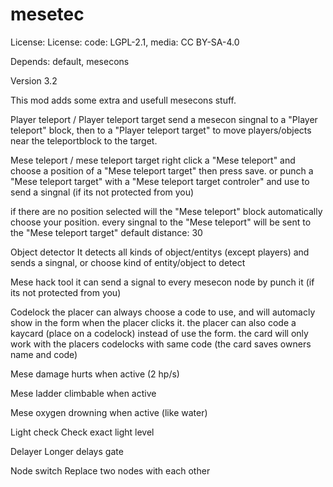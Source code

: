 # mesetec

License: License: code: LGPL-2.1, media: CC BY-SA-4.0

Depends: default, mesecons

Version 3.2


This mod adds some extra and usefull mesecons stuff.


Player teleport / Player teleport target
send a mesecon singnal to a "Player teleport" block, then to a "Player teleport target" to move players/objects near the teleportblock to the target.

Mese teleport / mese teleport target
right click a "Mese teleport" and choose a position of a "Mese teleport target" then press save.
or punch a "Mese teleport target" with a "Mese teleport target controler" and use to send a singnal (if its not protected from you)

if there are no position selected will the "Mese teleport" block automatically choose your position.
every singnal to the "Mese teleport" will be sent to the "Mese teleport target"
default distance: 30

Object detector
It detects all kinds of object/entitys (except players) and sends a singnal, or choose kind of entity/object to detect

Mese hack tool
it can send a signal to every mesecon node by punch it (if its not protected from you)

Codelock
the placer can always choose a code to use, and will automacly show in the form when the placer clicks it.
the placer can also code a kaycard (place on a codelock) instead of use the form.
the card will only work with the placers codelocks with same code (the card saves owners name and code)

Mese damage
hurts when active (2 hp/s)

Mese ladder
climbable when active

Mese oxygen
drowning when active (like water)

Light check
Check exact light level

Delayer
Longer delays gate

Node switch
Replace two nodes with each other
